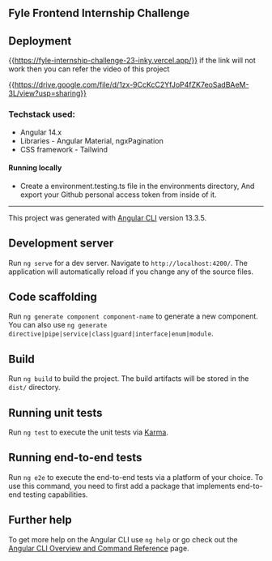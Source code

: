 

## Fyle Frontend Internship Challenge

## Deployment
{{https://fyle-internship-challenge-23-inky.vercel.app/}}
if the link will not work then you can refer the video of this project

{{https://drive.google.com/file/d/1zx-9CcKcC2YfJoP4fZK7eoSadBAeM-3L/view?usp=sharing}}

### Techstack used: 

- Angular 14.x
- Libraries - Angular Material, ngxPagination
- CSS framework - Tailwind

#### Running locally 
- Create a environment.testing.ts file in the environments directory, And export your Github personal access token from inside of it.

<hr>

This project was generated with [Angular CLI](https://github.com/angular/angular-cli) version 13.3.5.

## Development server

Run `ng serve` for a dev server. Navigate to `http://localhost:4200/`. The application will automatically reload if you change any of the source files.

## Code scaffolding

Run `ng generate component component-name` to generate a new component. You can also use `ng generate directive|pipe|service|class|guard|interface|enum|module`.

## Build

Run `ng build` to build the project. The build artifacts will be stored in the `dist/` directory.

## Running unit tests

Run `ng test` to execute the unit tests via [Karma](https://karma-runner.github.io).

## Running end-to-end tests

Run `ng e2e` to execute the end-to-end tests via a platform of your choice. To use this command, you need to first add a package that implements end-to-end testing capabilities.

## Further help

To get more help on the Angular CLI use `ng help` or go check out the [Angular CLI Overview and Command Reference](https://angular.io/cli) page.
